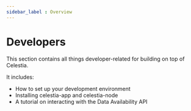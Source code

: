 ```yaml
---
sidebar_label : Overview
---
```


# Developers

This section contains all things developer-related for building on top
of Celestia.

It includes:

* How to set up your development environment
* Installing celestia-app and celestia-node
* A tutorial on interacting with the Data Availability API
